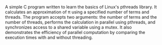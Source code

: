 A simple C program written to learn the basics of Linux's pthreads library. It calculates an approximation of π using a specified number of terms and threads. The program accepts two arguments: the number of terms and the number of threads, performs the calculation in parallel using pthreads, and synchronizes access to a shared variable using a mutex. It also demonstrates the efficiency of parallel computation by comparing the execution times with and without threading.
